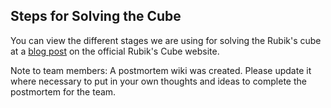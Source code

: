 ## Steps for Solving the Cube
You can view the different stages we are using for solving the Rubik's cube at a [blog post](https://www.rubiks.com/blog/how-to-solve-the-rubiks-cube) on the official Rubik's Cube website.

Note to team members:  A postmortem wiki was created.  Please update it where necessary to put in your own thoughts and ideas to complete the postmortem for the team.